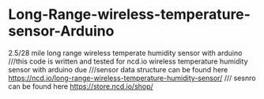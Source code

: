 # Long-Range-wireless-temperature-sensor-Arduino
2.5/28 mile long range wireless temperate humidity sensor with arduino
///this code is written and tested for ncd.io wireless temperature humidity sensor with arduino due
///sensor data structure can be found here https://ncd.io/long-range-wireless-temperature-humidity-sensor/ 
/// sesnro can be found here https://store.ncd.io/shop/


